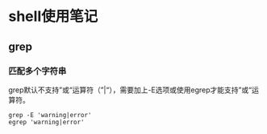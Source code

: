 # shell使用笔记

## grep

### 匹配多个字符串
grep默认不支持”或“运算符（”|“），需要加上-E选项或使用egrep才能支持”或“运算符。
```
grep -E 'warning|error'
egrep 'warning|error'
```
